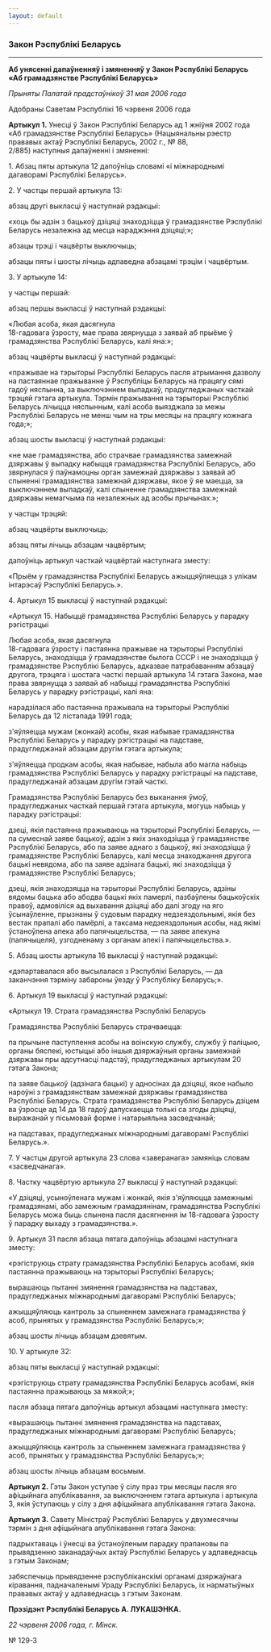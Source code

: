 ```yaml
---
layout: default
---
```


### Закон Рэспублікі Беларусь

****

<span class="underline"></span>

**Аб унясенні дапаўненняў і змяненняў у Закон Рэспублікі Беларусь «Аб
грамадзянстве Рэспублікі Беларусь»**

*Прыняты Палатай прадстаўнікоў 31 мая 2006 года*

Адобраны Саветам Рэспублікі 16 чэрвеня 2006 года

**Артыкул 1.** Унесці ў Закон Рэспублікі Беларусь ад 1 жніўня 2002 года
«Аб грамадзянстве Рэспублікі Беларусь» (Нацыянальны рэестр прававых
актаў Рэспублікі Беларусь, 2002 г., № 88,  
2/885) наступныя дапаўненні і змяненні:

1\. Абзац пяты артыкула 12 дапоўніць словамі «і міжнароднымі дагаворамі
Рэспублікі Беларусь».

2\. У частцы першай артыкула 13:

абзац другі выкласці ў наступнай рэдакцыі:

«хоць бы адзін з бацькоў дзіцяці знаходзіцца ў грамадзянстве Рэспублікі
Беларусь незалежна ад месца нараджэння дзіцяці;»;

абзацы трэці і чацвёрты выключыць;

абзацы пяты і шосты лічыць адпаведна абзацамі трэцім і чацвёртым.

3\. У артыкуле 14:

у частцы першай:

абзац першы выкласці ў наступнай рэдакцыі:

«Любая асоба, якая дасягнула  
18-гадовага ўзросту, мае права звярнуцца з заявай аб прыёме ў
грамадзянства Рэспублікі Беларусь, калі яна:»;

абзац чацвёрты выкласці ў наступнай рэдакцыі:

«пражывае на тэрыторыі Рэспублікі Беларусь пасля атрымання дазволу на
пастаяннае пражыванне ў Рэспубліцы Беларусь на працягу сямі гадоў
няспынна, за выключэннем выпадкаў, прадугледжаных часткай трэцяй
гэтага артыкула. Тэрмін пражывання на тэрыторыі Рэспублікі Беларусь
лічыцца няспынным, калі асоба выязджала за межы Рэспублікі Беларусь не
менш чым на тры месяцы на працягу кожнага года;»;

абзац шосты выкласці ў наступнай рэдакцыі:

«не мае грамадзянства, або страчвае грамадзянства замежнай дзяржавы ў
выпадку набыцця грамадзянства Рэспублікі Беларусь, або звярнулася ў
паўнамоцны орган замежнай дзяржавы з заявай аб спыненні грамадзянства
замежнай дзяржавы, якое ў яе маецца, за выключэннем выпадкаў, калі
спыненне грамадзянства замежнай дзяржавы немагчыма па незалежных ад
асобы прычынах.»;

у частцы трэцяй:

абзац чацвёрты выключыць;

абзац пяты лічыць абзацам чацвёртым;

дапоўніць артыкул часткай чацвёртай наступнага зместу:

«Прыём у грамадзянства Рэспублікі Беларусь ажыццяўляецца з улікам
інтарэсаў Рэспублікі Беларусь.».

4\. Артыкул 15 выкласці ў наступнай рэдакцыі:

«Артыкул 15. Набыццё грамадзянства Рэспублікі Беларусь у парадку
рэгістрацыі

Любая асоба, якая дасягнула  
18-гадовага ўзросту і пастаянна пражывае на тэрыторыі Рэспублікі
Беларусь, знаходзіцца ў грамадзянстве былога СССР і не
знаходзіцца ў грамадзянстве Рэспублікі Беларусь, адказвае
патрабаванням абзацаў другога, трэцяга і шостага часткі першай
артыкула 14 гэтага Закона, мае права звярнуцца з заявай аб набыцці
грамадзянства Рэспублікі Беларусь у парадку рэгістрацыі, калі яна:

нарадзілася або пастаянна пражывала на тэрыторыі Рэспублікі Беларусь да
12 лістапада 1991 года;

з'яўляецца мужам (жонкай) асобы, якая набывае грамадзянства Рэспублікі
Беларусь у парадку рэгістрацыі на падставе, прадугледжанай абзацам
другім гэтага артыкула;

з'яўляецца продкам асобы, якая набывае, набыла або магла набыць
грамадзянства Рэспублікі Беларусь у парадку рэгістрацыі на
падставе, прадугледжанай абзацам другім гэтай часткі.

Грамадзянства Рэспублікі Беларусь без выканання ўмоў, прадугледжаных
часткай першай гэтага артыкула, могуць набыць у парадку рэгістрацыі:

дзеці, якія пастаянна пражываюць на тэрыторыі Рэспублікі Беларусь, — па
сумеснай заяве бацькоў, адзін з якіх знаходзіцца ў грамадзянстве
Рэспублікі Беларусь, або па заяве аднаго з бацькоў, які
знаходзіцца ў грамадзянстве Рэспублікі Беларусь, калі месца
знаходжання другога бацькі невядома, або па заяве адзінага бацькі,
які знаходзіцца ў грамадзянстве Рэспублікі Беларусь;

дзеці, якія знаходзяцца на тэрыторыі Рэспублікі Беларусь, адзіны вядомы
бацька або абодва бацькі якіх памерлі, пазбаўлены бацькоўскіх правоў,
адмовіліся ад выхавання дзіцяці або далі згоду на яго ўсынаўленне,
прызнаны ў судовым парадку недзеяздольнымі, якія без вестак прапалі
або памёрлі, а таксама недзеяздольныя асобы, над якімі ўстаноўлена
апека або папячыцельства, — па заяве апекуна (папячыцеля),
узгодненаму з органам апекі і папячыцельства.».

5\. Абзац шосты артыкула 16 выкласці ў наступнай рэдакцыі:

«дэпартавалася або высылалася з Рэспублікі Беларусь, — да заканчэння
тэрміну забароны ўезду ў Рэспубліку Беларусь;».

6\. Артыкул 19 выкласці ў наступнай рэдакцыі:

«Артыкул 19. Страта грамадзянства Рэспублікі Беларусь

Грамадзянства Рэспублікі Беларусь страчваецца:

па прычыне паступлення асобы на воінскую службу, службу ў паліцыю,
органы бяспекі, юстыцыі або іншыя дзяржаўныя органы замежнай
дзяржавы пры адсутнасці падстаў, прадугледжаных артыкулам 20
гэтага Закона;

па заяве бацькоў (адзінага бацькі) у адносінах да дзіцяці, якое набыло
нароўні з грамадзянствам замежнай дзяржавы грамадзянства Рэспублікі
Беларусь. Страта грамадзянства Рэспублікі Беларусь дзіцем ва ўзросце
ад 14 да 18 гадоў дапускаецца толькі са згоды дзіцяці, выражанай у
пісьмовай форме і натарыяльна засведчанай;

на падставах, прадугледжаных міжнароднымі дагаворамі Рэспублікі
Беларусь.».

7\. У частцы другой артыкула 23 слова «заверанага» замяніць словам
«засведчанага».

8\. Частку чацвёртую артыкула 27 выкласці ў наступнай рэдакцыі:

«У дзіцяці, усыноўленага мужам і жонкай, якія з'яўляюцца замежнымі
грамадзянамі, або замежным грамадзянінам, грамадзянства Рэспублікі
Беларусь можа быць спынена пасля дасягнення ім 18-гадовага ўзросту ў
парадку выхаду з грамадзянства.».

9\. Артыкул 31 пасля абзаца пятага дапоўніць абзацамі наступнага зместу:

«рэгіструюць страту грамадзянства Рэспублікі Беларусь асобамі, якія
пастаянна пражываюць на тэрыторыі Рэспублікі Беларусь;

вырашаюць пытанні змянення грамадзянства на падставах, прадугледжаных
міжнароднымі дагаворамі Рэспублікі Беларусь;

ажыццяўляюць кантроль за спыненнем замежнага грамадзянства ў асоб,
прынятых у грамадзянства Рэспублікі Беларусь;»;

абзац шосты лічыць абзацам дзевятым.

10\. У артыкуле 32:

абзац пяты выкласці ў наступнай рэдакцыі:

«рэгіструюць страту грамадзянства Рэспублікі Беларусь асобамі, якія
пастаянна пражываюць за мяжой;»;

пасля абзаца пятага дапоўніць артыкул абзацамі наступнага зместу:

«вырашаюць пытанні змянення грамадзянства на падставах, прадугледжаных
міжнароднымі дагаворамі Рэспублікі Беларусь;

ажыццяўляюць кантроль за спыненнем замежнага грамадзянства ў асоб,
прынятых у грамадзянства Рэспублікі Беларусь;»;

абзац шосты лічыць абзацам восьмым.

**Артыкул 2.** Гэты Закон уступае ў сілу праз тры месяцы пасля яго
афіцыйнага апублікавання, за выключэннем гэтага артыкула і
артыкула 3, якія ўступаюць у сілу з дня афіцыйнага апублікавання
гэтага Закона.

**Артыкул 3.** Савету Міністраў Рэспублікі Беларусь у двухмесячны тэрмін
з дня афіцыйнага апублікавання гэтага Закона:

падрыхтаваць і ўнесці ва ўстаноўленым парадку прапановы па прывядзенню
заканадаўчых актаў Рэспублікі Беларусь у адпаведнасць з гэтым Законам;

забяспечыць прывядзенне рэспубліканскімі органамі дзяржаўнага кіравання,
падначаленымі Ураду Рэспублікі Беларусь, іх нарматыўных прававых актаў у
адпаведнасць з гэтым Законам.

**Прэзідэнт Рэспублікі Беларусь А. ЛУКАШЭНКА.**

*22 чэрвеня 2006 года, г. Мінск.*

№ 129-З
